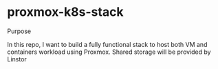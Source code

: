 # proxmox-k8s-stack

Purpose

In this repo, I want to build a fully functional stack to host both VM and containers workload using Proxmox. Shared storage will be provided by Linstor
